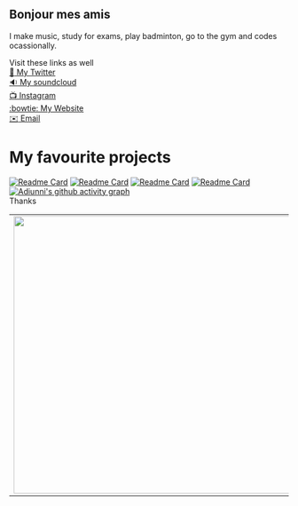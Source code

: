 ## Bonjour mes amis

I make music, study for exams, play badminton, go to the gym and codes ocassionally.

Visit these links as well
<br>[:baby_chick: My Twitter](https://twitter.com/ad1unn1)
<br>[:sound: My soundcloud](https://soundcloud.com/user-803509413)
<br>[:tv: Instagram](https://instagram.com/adiunniistaken)
<br>[:bowtie: My Website](https://adiunni.tech)
<br>[:envelope: Email](mailto:adiunni@hotmail.com)



<table>
<tr>
<td><img src="https://github-readme-stats.vercel.app/api?username=CharieBlastX7&show_icons=true&theme=dark" width="500"></td>
<td><img src="https://github-readme-stats.vercel.app/api/top-langs/?username=CharieBlastX7&show_icons=true&theme=dark&langs_count=8" /></td>
</tr>

# My favourite projects
[![Readme Card](https://github-readme-stats.vercel.app/api/pin/?username=CharieBlastX7&repo=logic_audio-files)](https://github.com/CharieBlastX7/logic_audio-files)
[![Readme Card](https://github-readme-stats.vercel.app/api/pin/?username=rgab1508&repo=OpenStore)](https://github.com/rgab1508/OpenStore)
[![Readme Card](https://github-readme-stats.vercel.app/api/pin/?username=rgab1508&repo=ETAMAX-22)](https://github.com/rgab1508/ETAMAX-22)
[![Readme Card](https://github-readme-stats.vercel.app/api/pin/?username=rgab1508&repo=FACES-21)](https://github.com/rgab1508/FACES-21)
[![Adiunni's github activity graph](https://activity-graph.herokuapp.com/graph?username=CharieBlastX7&theme=react-dark)](https://github.com/CharieBlastX7/github-readme-activity-graph)
<br>
Thanks  
